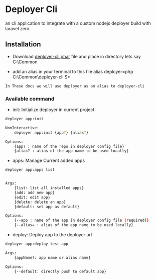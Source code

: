 # Deployer Cli

an cli application to integrate with a custom nodejs deployer build with laravel zero

## Installation

-   Download [deployer-cli.phar](https://github.com/ahmdadl/deployer-cli/raw/main/builds/deployer-cli) file and place in directory lets say C:\Common

-   add an alias in your terminal to this file
    alias deployer=php C:\Common\deployer-cli $\*

```
In These docs we will use deployer as an alias to deployer-cli
```

### Available command

-   init: Initialize deployer in current project

```bash
deployer app:init

NonInteractive:
    deployer app:init {app?} {alias?}

Options:
    {app? : name of the repo in deployer config file}
    {alias? : alias of the app name to be used locally}
```

-   apps: Manage Current added apps

```bash
deployer app:apps list


Args:
    {list: list all installed apps}
    {add: add new app}
    {edit: edit app}
    {delete: delete an app}
    {default: set app as default}

Options:
    {--app : name of the app in deployer config file (required)}
    {--alias= : alias of the app name to be used locally}
```

-   deploy: Deploy app to the deployer url

```bash
deployer app:deploy test-app

Args:
    {appName?: app name or alias name}

Options:
    {--default: directly push to default app}
```
